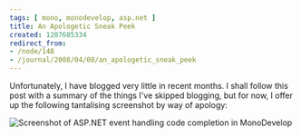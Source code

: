 ```yaml
---
tags: [ mono, monodevelop, asp.net ]
title: An Apologetic Sneak Peek
created: 1207685334
redirect_from:
- /node/148
- /journal/2008/04/08/an_apologetic_sneak_peek
---
```

Unfortunately, I have blogged very little in recent months. I shall follow this
post with a summary of the things I've skipped blogging, but for now, I offer up
the following tantalising screenshot by way of apology:

![Screenshot of ASP.NET event handling code completion in
MonoDevelop](/files/images/MonoScreenshots/AspNetCCPeek.png)
